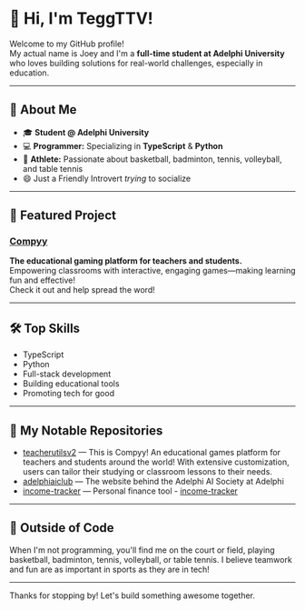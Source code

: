 # 👋 Hi, I'm TeggTTV!

Welcome to my GitHub profile!  
My actual name is Joey and I'm a **full-time student at Adelphi University** who loves building solutions for real-world challenges, especially in education.

---

## 🚀 About Me

- 🎓 **Student @ Adelphi University**
- 💻 **Programmer:** Specializing in **TypeScript** & **Python**
- 🏀 **Athlete:** Passionate about basketball, badminton, tennis, volleyball, and table tennis
- 😄 Just a Friendly Introvert _trying_ to socialize

---

## 🌟 Featured Project

### [Compyy](https://compyy.org)  
**The educational gaming platform for teachers and students.**  
Empowering classrooms with interactive, engaging games—making learning fun and effective!  
Check it out and help spread the word!

---

## 🛠️ Top Skills

- TypeScript
- Python
- Full-stack development
- Building educational tools
- Promoting tech for good

---

## 📂 My Notable Repositories

- [teacherutilsv2](https://github.com/TeggTTV/teacherutilsv2) — This is Compyy! An educational games platform for teachers and students around the world! With extensive customization, users can tailor their studying or classroom lessons to their needs.
- [adelphiaiclub](https://github.com/TeggTTV/adelphiaiclub) — The website behind the Adelphi AI Society at Adelphi
- [income-tracker](https://github.com/TeggTTV/income-tracker) — Personal finance tool - [income-tracker](https://income-tracker-ebon.vercel.app)

---

## 🏀 Outside of Code

When I'm not programming, you'll find me on the court or field, playing basketball, badminton, tennis, volleyball, or table tennis. I believe teamwork and fun are as important in sports as they are in tech!

---

Thanks for stopping by! Let's build something awesome together.  
